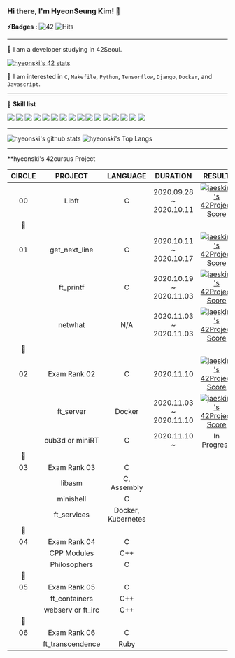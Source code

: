<!--
**hyeonski/hyeonski** is a ✨ _special_ ✨ repository because its `README.md` (this file) appears on your GitHub profile.

Here are some ideas to get you started:

- 🔭 I’m currently working on ...
- 🌱 I’m currently learning ...
- 👯 I’m looking to collaborate on ...
- 🤔 I’m looking for help with ...
- 💬 Ask me about ...
- 📫 How to reach me: ...
- 😄 Pronouns: ...
- ⚡ Fun fact: ...
-->

### Hi there, I'm HyeonSeung Kim! 👋

**⚡️Badges :** ![42](https://badgen.net/badge/Born2Code/hyeonski/yellow?cache=86400&icon=https://meta.intra.42.fr/assets/42_logo-7dfc9110a5319a308863b96bda33cea995046d1731cebb735e41b16255106c12.svg) ![Hits](https://hits.seeyoufarm.com/api/count/incr/badge.svg?url=https%3A%2F%2Fgithub.com%2FJaeSeoKim)

---

🌱 I am a developer studying in 42Seoul. 

[![hyeonski's 42 stats](https://badge42.herokuapp.com/api/stats/hyeonski)](https://github.com/JaeSeoKim/badge42)

🙈 I am interested in `C`, `Makefile`, `Python`, `Tensorflow`, `Django`, `Docker`, and `Javascript`.

---

**👷 Skill list**

<img src="https://img.shields.io/badge/python%20-%2314354C.svg?&style=for-the-badge&logo=python&logoColor=white"/> <img src="https://img.shields.io/badge/TensorFlow%20-%23FF6F00.svg?&style=for-the-badge&logo=TensorFlow&logoColor=white" /> <img src="https://img.shields.io/badge/Keras%20-%23D00000.svg?&style=for-the-badge&logo=Keras&logoColor=white"/> <img src="https://img.shields.io/badge/pandas%20-%23150458.svg?&style=for-the-badge&logo=pandas&logoColor=white" /> <img src="https://img.shields.io/badge/numpy%20-%23013243.svg?&style=for-the-badge&logo=numpy&logoColor=white" /> <img src="https://img.shields.io/badge/django%20-%23092E20.svg?&style=for-the-badge&logo=django&logoColor=white"/> <img src="https://img.shields.io/badge/R%20-%23276DC3.svg?&style=for-the-badge&logo=R&logoColor=white"/> <img src="https://img.shields.io/badge/c%20-%2300599C.svg?&style=for-the-badge&logo=c&logoColor=white"/> <img src="https://img.shields.io/badge/Makefile%20-%232671E5.svg?&style=for-the-badge&logo=CMake&logoColor=white"> <img src="https://img.shields.io/badge/shell_script%20-%23121011.svg?&style=for-the-badge&logo=gnu-bash&logoColor=white"/> <img src="https://img.shields.io/badge/markdown-%23000000.svg?&style=for-the-badge&logo=markdown&logoColor=white"/> <img src="https://img.shields.io/badge/github%20-%23121011.svg?&style=for-the-badge&logo=github&logoColor=white"/> <img src="https://img.shields.io/badge/github%20actions%20-%232671E5.svg?&style=for-the-badge&logo=github%20actions&logoColor=white"/> <img src="https://img.shields.io/badge/docker%20-%230db7ed.svg?&style=for-the-badge&logo=docker&logoColor=white"/> <img src="https://img.shields.io/badge/Amazon AWS%20-%23FF9900.svg?&style=for-the-badge&logo=amazon-aws&logoColor=white"/> <img src="https://img.shields.io/badge/javascript%20-%23323330.svg?&style=for-the-badge&logo=javascript&logoColor=%23F7DF1E"/> 

---

![hyeonski's github stats](https://github-readme-stats.vercel.app/api?username=hyeonski&bg_color=7f7fd5,86a8e7,91eac9&title_color=fff&text_color=fff)
![hyeonski's Top Langs](https://github-readme-stats.vercel.app/api/top-langs/?username=hyeonski&layout=compact&bg_color=7f7fd5,86a8e7,91eac9&title_color=fff&text_color=fff)

---

**hyeonski's 42cursus Project

| CIRCLE |      PROJECT      |      LANGUAGE      |        DURATION         |                            RESULT                            |     LEVEL     |
| :----: | :---------------: | :----------------: | :---------------------: | :----------------------------------------------------------: | :-----------: |
|   00   |       Libft       |         C          | 2020.09.28 ~ 2020.10.11 | [![jaeskim's 42Project Score](https://badge42.herokuapp.com/api/project/hyeonski/Libft)](https://github.com/JaeSeoKim/badge42) | level 1 - 03% |
|   💫    |                   |                    |                         |                                                              |               |
|   01   |   get_next_line   |         C          | 2020.10.11 ~ 2020.10.17 | [![jaeskim's 42Project Score](https://badge42.herokuapp.com/api/project/hyeonski/get_next_line)](https://github.com/JaeSeoKim/badge42) | level 1 - 48% |
|        |     ft_printf     |         C          | 2020.10.19 ~ 2020.11.03 | [![jaeskim's 42Project Score](https://badge42.herokuapp.com/api/project/hyeonski/ft_printf)](https://github.com/JaeSeoKim/badge42) | level 1 - 88% |
|        |      netwhat      |        N/A         | 2020.11.03 ~ 2020.11.03 | [![jaeskim's 42Project Score](https://badge42.herokuapp.com/api/project/hyeonski/netwhat)](https://github.com/JaeSeoKim/badge42) | level 2 - 03% |
|   💫    |                   |                    |                         |                                                              |               |
|   02   |   Exam Rank 02    |         C          |       2020.11.10        | [![jaeskim's 42Project Score](https://badge42.herokuapp.com/api/project/hyeonski/netwhat)](https://github.com/JaeSeoKim/badge42) | level 2 - 03% |
|        |     ft_server     |       Docker       | 2020.11.03 ~ 2020.11.10 | [![jaeskim's 42Project Score](https://badge42.herokuapp.com/api/project/hyeonski/ft_server)](https://github.com/JaeSeoKim/badge42) | level 2 - 30% |
|        |  cub3d or miniRT  |         C          |      2020.11.10 ~       |                         In Progress                          |               |
|   💫    |                   |                    |                         |                                                              |               |
|   03   |   Exam Rank 03    |         C          |                         |                                                              |               |
|        |      libasm       |    C, Assembly     |                         |                                                              |               |
|        |     minishell     |         C          |                         |                                                              |               |
|        |    ft_services    | Docker, Kubernetes |                         |                                                              |               |
|   💫    |                   |                    |                         |                                                              |               |
|   04   |   Exam Rank 04    |         C          |                         |                                                              |               |
|        |    CPP Modules    |        C++         |                         |                                                              |               |
|        |   Philosophers    |         C          |                         |                                                              |               |
|   💫    |                   |                    |                         |                                                              |               |
|   05   |   Exam Rank 05    |         C          |                         |                                                              |               |
|        |   ft_containers   |        C++         |                         |                                                              |               |
|        | webserv or ft_irc |        C++         |                         |                                                              |               |
|   💫    |                   |                    |                         |                                                              |               |
|   06   |   Exam Rank 06    |         C          |                         |                                                              |               |
|        | ft_transcendence  |        Ruby        |                         |                                                              |               |
